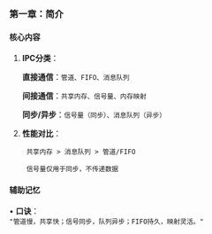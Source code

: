 
### **第一章：简介**
#### **核心内容**
1. **IPC分类**：

   **直接通信**：`管道、FIFO、消息队列`

   **间接通信**：`共享内存、信号量、内存映射`

   **同步/异步**：`信号量（同步）、消息队列（异步）`

2. **性能对比**：

   ` 共享内存 > 消息队列 > 管道/FIFO`

   ` 信号量仅用于同步，不传递数据`

#### **辅助记忆**
• **口诀**：  
  ` "管道慢，共享快；信号同步，队列异步；FIFO持久，映射灵活。" `
